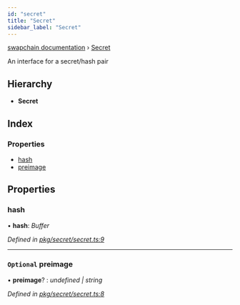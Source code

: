 ```yaml
---
id: "secret"
title: "Secret"
sidebar_label: "Secret"
---
```


[swapchain documentation](../globals.md) › [Secret](secret.md)

An interface for a secret/hash pair

## Hierarchy

- **Secret**

## Index

### Properties

- [hash](secret.md#hash)
- [preimage](secret.md#optional-preimage)

## Properties

### hash

• **hash**: _Buffer_

_Defined in [pkg/secret/secret.ts:9](https://github.com/chronark/swapchain/blob/c023355/src/pkg/secret/secret.ts#L9)_

---

### `Optional` preimage

• **preimage**? : _undefined | string_

_Defined in [pkg/secret/secret.ts:8](https://github.com/chronark/swapchain/blob/c023355/src/pkg/secret/secret.ts#L8)_
